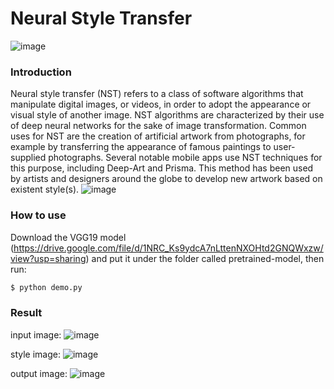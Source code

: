 # Neural Style Transfer
![image](https://user-images.githubusercontent.com/91019023/208218641-0cd83cb1-975c-4e90-a144-b7e7a761192b.png)
### Introduction
Neural style transfer (NST) refers to a class of software algorithms that manipulate digital images, or videos, in order to adopt the appearance or visual style of another image. NST algorithms are characterized by their use of deep neural networks for the sake of image transformation. Common uses for NST are the creation of artificial artwork from photographs, for example by transferring the appearance of famous paintings to user-supplied photographs. Several notable mobile apps use NST techniques for this purpose, including Deep-Art and Prisma. This method has been used by artists and designers around the globe to develop new artwork based on existent style(s).
![image](https://user-images.githubusercontent.com/91019023/208218653-1cb75e09-4fa2-4a5a-891b-3880bb58ec0e.png)
### How to use
Download the VGG19 model (https://drive.google.com/file/d/1NRC_Ks9ydcA7nLttenNXOHtd2GNQWxzw/view?usp=sharing) and put it under the folder called pretrained-model, then run:
```bash
$ python demo.py
```
### Result
input image:
![image](https://user-images.githubusercontent.com/91019023/208218953-1938f33b-2cb9-4632-adf7-afcb65f0e118.png)

style image:
![image](https://user-images.githubusercontent.com/91019023/208218958-08e769e7-d985-43a6-8c43-577d839c8c6c.png)

output image:
![image](https://user-images.githubusercontent.com/91019023/208218982-99d9bd69-8785-4e38-9507-b664d4015076.png)

